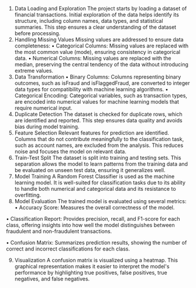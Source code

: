 1. Data Loading and Exploration
The project starts by loading a dataset of financial transactions. Initial exploration of the data helps identify its structure, including column names, data types, and statistical summaries. This step ensures a clear understanding of the dataset before processing.
2. Handling Missing Values
Missing values are addressed to ensure data completeness:
•	Categorical Columns: Missing values are replaced with the most common value (mode), ensuring consistency in categorical data.
•	Numerical Columns: Missing values are replaced with the median, preserving the central tendency of the data without introducing extreme values.
3. Data Transformation
•	Binary Columns: Columns representing binary outcomes, such as isFraud and isFlaggedFraud, are converted to integer data types for compatibility with machine learning algorithms.
•	Categorical Encoding: Categorical variables, such as transaction types, are encoded into numerical values for machine learning models that require numerical input.
4. Duplicate Detection
The dataset is checked for duplicate rows, which are identified and reported. This step ensures data quality and avoids bias during model training.
5. Feature Selection
Relevant features for prediction are identified. Columns that do not contribute meaningfully to the classification task, such as account names, are excluded from the analysis. This reduces noise and focuses the model on relevant data.
6. Train-Test Split
The dataset is split into training and testing sets. This separation allows the model to learn patterns from the training data and be evaluated on unseen test data, ensuring it generalizes well.
7. Model Training
A Random Forest Classifier is used as the machine learning model. It is well-suited for classification tasks due to its ability to handle both numerical and categorical data and its resistance to overfitting.
8. Model Evaluation
The trained model is evaluated using several metrics:
•	Accuracy Score: Measures the overall correctness of the model.

•	Classification Report: Provides precision, recall, and F1-score for each class, offering insights into how well the model distinguishes between fraudulent and non-fraudulent transactions.

•	Confusion Matrix: Summarizes prediction results, showing the number of correct and incorrect classifications for each class.

9. Visualization
A confusion matrix is visualized using a heatmap. This graphical representation makes it easier to interpret the model's performance by highlighting true positives, false positives, true negatives, and false negatives.

